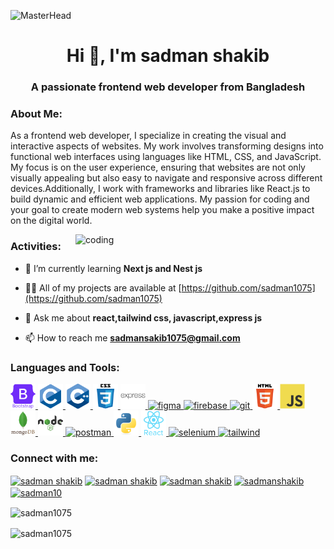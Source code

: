 ![MasterHead](https://media.licdn.com/dms/image/v2/D4E12AQE8L65SiQtLLA/article-cover_image-shrink_600_2000/article-cover_image-shrink_600_2000/0/1725197785056?e=2147483647&v=beta&t=0WxSBgxyAFsXA9GkUGxnqwozl6wNS8sqL7zbp_FPPpk)


<h1 align="center">Hi 👋, I'm sadman shakib</h1>
<h3 align="center">A passionate frontend web developer from Bangladesh</h3>

<h3 align="left">About Me:</h3>
<p align="left">
As a frontend web developer, I specialize in creating the visual and interactive aspects of websites. My work involves transforming designs into functional web interfaces using languages like HTML, CSS, and JavaScript. My focus is on the user experience, ensuring that websites are not only visually appealing but also easy to navigate and responsive across different devices.Additionally, I work with frameworks and libraries like React.js to build dynamic and efficient web applications. My passion for coding and your goal to create modern web systems help you make a positive impact on the digital world.

</p>

<img align="right" alt="coding" width="400" src="https://imarticus.org/blog/wp-content/uploads/2021/12/djbwgfw.gif">
<h3 align="left">Activities:</h3>

- 🌱 I’m currently learning **Next js and Nest js**

- 👨‍💻 All of my projects are available at [https://github.com/sadman1075](https://github.com/sadman1075)

- 💬 Ask me about **react,tailwind css, javascript,express js**

- 📫 How to reach me **sadmansakib1075@gmail.com**



<h3 align="left">Languages and Tools:</h3>
<p align="left"> <a href="https://getbootstrap.com" target="_blank" rel="noreferrer"> <img src="https://raw.githubusercontent.com/devicons/devicon/master/icons/bootstrap/bootstrap-plain-wordmark.svg" alt="bootstrap" width="40" height="40"/> </a> <a href="https://www.cprogramming.com/" target="_blank" rel="noreferrer"> <img  src="https://raw.githubusercontent.com/devicons/devicon/master/icons/c/c-original.svg" alt="c" width="40" height="40"/> </a> <a href="https://www.w3schools.com/cpp/" target="_blank" rel="noreferrer"> <img src="https://raw.githubusercontent.com/devicons/devicon/master/icons/cplusplus/cplusplus-original.svg" alt="cplusplus" width="40" height="40"/> </a> <a href="https://www.w3schools.com/css/" target="_blank" rel="noreferrer"> <img src="https://raw.githubusercontent.com/devicons/devicon/master/icons/css3/css3-original-wordmark.svg" alt="css3" width="40" height="40"/> </a> <a href="https://expressjs.com" target="_blank" rel="noreferrer"> <img src="https://raw.githubusercontent.com/devicons/devicon/master/icons/express/express-original-wordmark.svg" alt="express" width="40" height="40"/> </a> <a href="https://www.figma.com/" target="_blank" rel="noreferrer"> <img src="https://www.vectorlogo.zone/logos/figma/figma-icon.svg" alt="figma" width="40" height="40"/> </a> <a href="https://firebase.google.com/" target="_blank" rel="noreferrer"> <img src="https://www.vectorlogo.zone/logos/firebase/firebase-icon.svg" alt="firebase" width="40" height="40"/> </a> <a href="https://git-scm.com/" target="_blank" rel="noreferrer"> <img src="https://www.vectorlogo.zone/logos/git-scm/git-scm-icon.svg" alt="git" width="40" height="40"/> </a> <a href="https://www.w3.org/html/" target="_blank" rel="noreferrer"> <img src="https://raw.githubusercontent.com/devicons/devicon/master/icons/html5/html5-original-wordmark.svg" alt="html5" width="40" height="40"/> </a> <a href="https://developer.mozilla.org/en-US/docs/Web/JavaScript" target="_blank" rel="noreferrer"> <img src="https://raw.githubusercontent.com/devicons/devicon/master/icons/javascript/javascript-original.svg" alt="javascript" width="40" height="40"/> </a> <a href="https://www.mongodb.com/" target="_blank" rel="noreferrer"> <img src="https://raw.githubusercontent.com/devicons/devicon/master/icons/mongodb/mongodb-original-wordmark.svg" alt="mongodb" width="40" height="40"/> </a> <a href="https://nodejs.org" target="_blank" rel="noreferrer"> <img src="https://raw.githubusercontent.com/devicons/devicon/master/icons/nodejs/nodejs-original-wordmark.svg" alt="nodejs" width="40" height="40"/> </a> <a href="https://postman.com" target="_blank" rel="noreferrer"> <img src="https://www.vectorlogo.zone/logos/getpostman/getpostman-icon.svg" alt="postman" width="40" height="40"/> </a> <a href="https://www.python.org" target="_blank" rel="noreferrer"> <img src="https://raw.githubusercontent.com/devicons/devicon/master/icons/python/python-original.svg" alt="python" width="40" height="40"/> </a> <a href="https://reactjs.org/" target="_blank" rel="noreferrer"> <img src="https://raw.githubusercontent.com/devicons/devicon/master/icons/react/react-original-wordmark.svg" alt="react" width="40" height="40"/> </a> <a href="https://www.selenium.dev" target="_blank" rel="noreferrer"> <img src="https://raw.githubusercontent.com/detain/svg-logos/780f25886640cef088af994181646db2f6b1a3f8/svg/selenium-logo.svg" alt="selenium" width="40" height="40"/> </a> <a href="https://tailwindcss.com/" target="_blank" rel="noreferrer"> <img src="https://www.vectorlogo.zone/logos/tailwindcss/tailwindcss-icon.svg" alt="tailwind" width="40" height="40"/> </a> </p>

<h3 align="left">Connect with me:</h3>
<p align="left">
<a href="https://linkedin.com/in/sadman shakib" target="blank"><img align="center" src="https://raw.githubusercontent.com/rahuldkjain/github-profile-readme-generator/master/src/images/icons/Social/linked-in-alt.svg" alt="sadman shakib" height="30" width="40" /></a>
<a href="https://kaggle.com/sadman shakib" target="blank"><img align="center" src="https://raw.githubusercontent.com/rahuldkjain/github-profile-readme-generator/master/src/images/icons/Social/kaggle.svg" alt="sadman shakib" height="30" width="40" /></a>
<a href="https://fb.com/sadman shakib" target="blank"><img align="center" src="https://raw.githubusercontent.com/rahuldkjain/github-profile-readme-generator/master/src/images/icons/Social/facebook.svg" alt="sadman shakib" height="30" width="40" /></a>
<a href="https://www.codechef.com/users/sadmanshakib" target="blank"><img align="center" src="https://cdn.jsdelivr.net/npm/simple-icons@3.1.0/icons/codechef.svg" alt="sadmanshakib" height="30" width="40" /></a>
<a href="https://codeforces.com/profile/sadman10" target="blank"><img align="center" src="https://raw.githubusercontent.com/rahuldkjain/github-profile-readme-generator/master/src/images/icons/Social/codeforces.svg" alt="sadman10" height="30" width="40" /></a>
</p>

<p><img align="center" src="https://github-readme-stats.vercel.app/api/top-langs?username=sadman1075&show_icons=true&locale=en&layout=compact" alt="sadman1075" /></p>

<p><img align="center" src="https://github-readme-streak-stats.herokuapp.com/?user=sadman1075&" alt="sadman1075" width="100" /></p>
